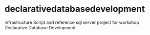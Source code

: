 # declarativedatabasedevelopment
Infrastructure Script and reference sql server project for workshop Declarative Database Development
